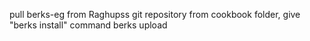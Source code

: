 pull berks-eg from Raghupss git repository
from cookbook folder, give "berks install" command
berks upload

